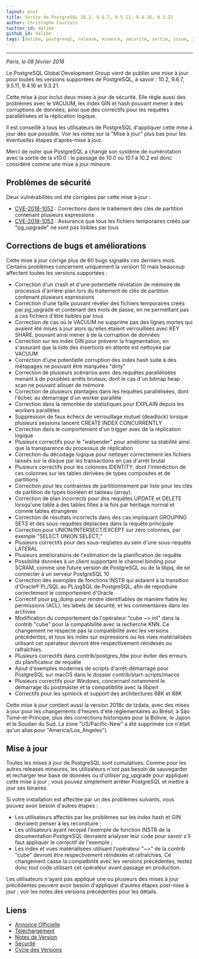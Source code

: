 ```yaml
---
layout: post
title: Sortie de PostgreSQL 10.2, 9.6.7, 9.5.11, 9.4.16, 9.3.21
author: Christophe Courtois
twitter_id: dalibo
github_id: dalibo
tags: [dalibo, postgresql, release, mineure, securité, sortie, issue, 10]
---
```


---

*Paris, le 08 février 2018*

Le PostgreSQL Global Development Group vient de publier une mise à jour pour toutes les versions supportées de PostgreSQL, à savoir : 10.2, 9.6.7, 9.5.11, 9.4.16 et 9.3.21.

<!--MORE-->

Cette mise à jour inclut deux mises à jour de sécurité. Elle règle aussi des problèmes avec le VACUUM, les index GIN et hash pouvant mener à des corruptions de données, ainsi que des correctifs pour les requêtes parallélisées et la réplication logique.

Il est conseillé à tous les utilisateurs de PostgreSQL d'appliquer cette mise à jour dès que possible. Voir les notes sur la "Mise à jour" plus bas pour les éventuelles étapes d'après-mise à jour.

Merci de noter que PostgreSQL a changé son système de numérotation avec la sortie de la v10.0 : le passage de 10.0 ou 10.1 à 10.2 est donc considéré comme une mise à jour mineure.

## Problèmes de sécurité

Deux vulnérabilités ont été corrigées par cette mise à jour :

* [CVE-2018-1052](https://access.redhat.com/security/cve/CVE-2018-1052) : Corrections dans le traitement des clés de partition contenant plusieurs expressions
* [CVE-2018-1053](https://access.redhat.com/security/cve/CVE-2018-1053) : Assurance que tous les fichiers temporaires créés par "pg_upgrade" ne sont pas lisibles par tous

## Corrections de bugs et améliorations

Cette mise à jour corrige plus de 60 bugs signalés ces derniers mois. Certains problèmes concernent uniquement la version 10 mais beaucoup affectent toutes les versions supportées :

* Correction d'un crash et d'une potentielle révélation de mémoire de processus d'arrière-plan lors du traitement de clés de partition contenant plusieurs expressions
* Correction d'une faille pouvant révéler des fichiers temporaires créés par pg_upgrade et contenant des mots de passe, en ne permettant pas à ces fichiers d'être lisibles par tous
* Correction de cas où le VACUUM ne supprime pas des lignes mortes qui avaient été mises à jour alors qu'elles étaient verrouillées avec KEY SHARE, pouvant ainsi mener à de la corruption de données
* Correction sur les index GIN pour prévenir la fragmentation, en s'assurant que la liste des insertions en attente est nettoyée par VACUUM
* Correction d'une potentielle corruption des index hash suite à des métapages ne pouvant être marquées "dirty"
* Correction de plusieurs scénarios avec des requêtes parallélisées menant à de possibles arrêts brutaux, dont le cas d'un bitmap heap scan ne pouvant allouer de mémoire
* Correction de plusieurs plantages dans les requêtes parallélisées, dont l'échec au démarrage d'un worker parallèle
* Correction dans la remontée de statistiques pour EXPLAIN depuis les workers parallèles
* Suppression de faux échecs de verrouillage mutuel (deadlock) lorsque plusieurs sessions lancent CREATE INDEX CONCURRENTLY
* Correction dans le comportement d'un trigger avec de la réplication logique
* Plusieurs correctifs pour le "walsender" pour améliorer sa stabilité ainsi que la transparence du processus de réplication
* Correction du décodage logique pour nettoyer correctement les fichiers laissés sur le disque par les transactions en cas d'arrêt brutal
* Plusieurs correctifs pour les colonnes IDENTITY, dont l'interdiction de ces colonnes sur les tables dérivées de types composites et de partitions
* Correction pour les contraintes de partitionnement par liste pour les clés de partition de types booléen et tableau (array).
* Correction de plan incorrects pour des requêtes UPDATE et DELETE lorsqu'une table a des tables filles à la
fois par héritage normal et comme tables étrangères
* Correction de résultats incorrects dans des cas impliquant GROUPING SETS et des sous-requêtes déplacées dans la requête principale 
* Correction pour UNION/INTERSECT/EXCEPT sur zéro colonnes, par exemple "SELECT UNION SELECT;"
* Plusieurs correctifs pour des sous-reqûetes au sein d'une sous-requête LATERAL
* Plusieurs améliorations de l'estimation de la planification de requête
* Possibilité données à un client supportant le channel binding pour SCRAM, comme une future version de PostgreSQL ou de la libpq, de se connecter à un serveur PostgreSQL 10
* Correction des exemples de fonctions INSTR qui aidaient à la transition d'Oracle® PL/SQL au PL/pgSQL de PostgreSQL, afin de reproduire correctement le comportement d'Oracle
* Correctif pour pg_dump pour rendre identifiables de manière fiable les permissions (ACL), les labels de sécurité, et les commentaires dans les archives
* Modification du comportement de l'opérateur "cube ~> int" dans la contrib "cube" pour la compatibilité avec la recherche KNN. Ce changement ne respecte pas la compatibilité avec les versions précédentes, et tous les index sur expressions ou les vues matérialisées utilisant cet opérateur devront être respectivement réindexés ou rafraîchies.
* Plusieurs correctifs dans contrib/postgres_fdw pour éviter des erreurs du planificateur de requête
* Ajout d'exemples modernes de scripts d'arrêt-démarrage pour PostgreSQL sur macOS dans le dossier
contrib/start-scripts/macos
* Plusieurs correctifs pour Windows, concernant notamment le démarrage du postmaster et la compatibilité avec la libperl
* Correctifs pour les spinlock et support des architectures 68K et 88K

Cette mise à jour contient aussi la version 2018c de tzdata, avec des mises à jour pour les changements d'heures d'été réglementaires au Brésil, à São Tomé-et-Príncipe, plus des corrections historiques pour la Bolivie, le Japon et le Soudan du Sud. La zone "US/Pacific-New" a été supprimée (ce n'était qu'un alias pour "America/Los_Angeles").

## Mise à jour

Toutes les mises à jour de PostgreSQL sont cumulatives. Comme pour les autres releases mineures, les utilisateurs n'ont pas besoin de sauvegarder et recharger leur base de données ou d'utiliser pg_upgrade pour appliquer cette mise à jour ; vous pouvez simplement arrêter PostgreSQL et mettre à jour ses binaires.

Si votre installation est affectée par un des problèmes suivants, vous pouvez avoir besoin d'autres étapes :

* Les utilisateurs affectés par les problèmes sur les index hash et GIN devraient penser à les reconstuire ;
* Les utilisateurs ayant recopié l'exemple de fonction INSTR de la documentation PostgreSQL devraient analyser leur code pour savoir s'il faut appliquer le correctif de l'exemple ;
* Les index et vues matérialisées utilisant l'opérateur "~>" de la contrib "cube" devront être respectivement réindexés et rafraîchies. Ce changement casse la compatbilité avec les versions précédentes, testez donc tout code utilisant cet opérateur avant passage en production.


Les utilisateurs n'ayant pas appliqué une ou plusieurs des mises à jour précédentes peuvent avoir besoin d'appliquer d'autres étapes post-mise à jour ; voir les notes des versions précédentes pour les détails.



## Liens

* [Annonce Officielle](https://www.postgresql.org/about/news/1829/)
* [Téléchargement](https://www.postgresql.org/download)
* [Notes de Version](https://www.postgresql.org/docs/current/static/release.html)
* [Securité](https://www.postgresql.org/support/security/)
* [Cycle des Versions](https://www.postgresql.org/support/versioning/)
